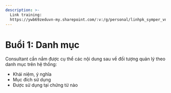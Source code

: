```yaml
---
description: >-
  Link training:
  https://ywb69zeduvn-my.sharepoint.com/:v:/g/personal/linhpk_symper_vn/Eb4FZPxcUPZOmTAP7H2S7loBAK2KGS3IONx-nYAD7C26gg?e=WveoDh&nav=eyJyZWZlcnJhbEluZm8iOnsicmVmZXJyYWxBcHAiOiJTdHJlYW1XZWJ
---
```


# Buổi 1: Danh mục

Consultant cần nắm được cụ thể các nội dung sau về đối tượng quản lý theo danh mục trên hệ thống:

* Khái niệm, ý nghĩa
* Mục đích sử dụng
* Được sử dụng tại chứng từ nào

